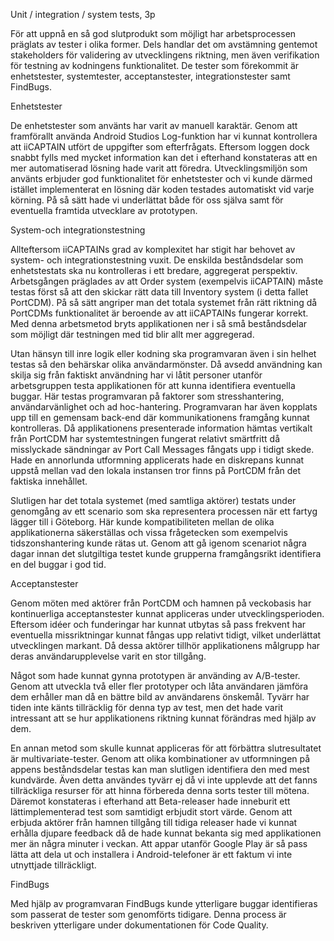 Unit / integration / system tests, 3p

För att uppnå en så god slutprodukt som möjligt har arbetsprocessen präglats av tester i olika former. Dels handlar det om avstämning gentemot stakeholders för validering av utvecklingens riktning, men även verifikation för testning av kodningens funktionalitet. De tester som förekommit är enhetstester, systemtester, acceptanstester, integrationstester samt FindBugs.


Enhetstester

De enhetstester som använts har varit av manuell karaktär. Genom att framförallt använda Android Studios Log-funktion har vi kunnat kontrollera att iiCAPTAIN utfört de uppgifter som efterfrågats. Eftersom loggen dock snabbt fylls med mycket information kan det i efterhand konstateras att en mer automatiserad lösning hade varit att föredra. Utvecklingsmiljön som använts erbjuder god funktionalitet för enhetstester och vi kunde därmed istället implementerat en lösning där koden testades automatiskt vid varje körning. På så sätt hade vi underlättat både för oss själva samt för eventuella framtida utvecklare av prototypen.


System-och integrationstestning

Allteftersom iiCAPTAINs grad av komplexitet har stigit har behovet av system- och integrationstestning vuxit. De enskilda beståndsdelar som enhetstestats ska nu kontrolleras i ett bredare, aggregerat perspektiv. Arbetsgången präglades av att Order system (exempelvis iiCAPTAIN) måste testas först så att den skickar rätt data till Inventory system (i detta fallet PortCDM). På så sätt angriper man det totala systemet från rätt riktning då PortCDMs funktionalitet är beroende av att iiCAPTAINs fungerar korrekt. Med denna arbetsmetod bryts applikationen ner i så små beståndsdelar som möjligt där testningen med tid blir allt mer aggregerad.  

Utan hänsyn till inre logik eller kodning ska programvaran även i sin helhet testas så den behärskar olika användarmönster. Då avsedd användning kan skilja sig från faktiskt användning har vi låtit personer utanför arbetsgruppen testa applikationen för att kunna identifiera eventuella buggar. Här testas programvaran på faktorer som stresshantering, användarvänlighet och ad hoc-hantering. Programvaran har även kopplats upp till en gemensam back-end där kommunikationens framgång kunnat kontrolleras. Då applikationens presenterade information hämtas vertikalt från PortCDM har systemtestningen fungerat relativt smärtfritt då misslyckade sändningar av Port Call Messages fångats upp i tidigt skede. Hade en annorlunda utformning applicerats hade en diskrepans kunnat uppstå mellan vad den lokala instansen tror finns på PortCDM från det faktiska innehållet. 

Slutligen har det totala systemet (med samtliga aktörer) testats under genomgång av ett scenario som ska representera processen när ett fartyg lägger till i Göteborg. Här kunde kompatibiliteten mellan de olika applikationerna säkerställas och vissa frågetecken som exempelvis tidszonshantering kunde rätas ut. Genom att gå igenom scenariot några dagar innan det slutgiltiga testet kunde grupperna framgångsrikt identifiera en del buggar i god tid. 


Acceptanstester

Genom möten med aktörer från PortCDM och hamnen på veckobasis har kontinuerliga acceptanstester kunnat appliceras under utvecklingsperioden. Eftersom idéer och funderingar har kunnat utbytas så pass frekvent har eventuella missriktningar kunnat fångas upp relativt tidigt, vilket underlättat utvecklingen markant. Då dessa aktörer tillhör applikationens målgrupp har deras användarupplevelse varit en stor tillgång. 

Något som hade kunnat gynna prototypen är använding av A/B-tester. Genom att utveckla två eller fler prototyper och låta användaren jämföra dem erhåller man då en bättre bild av användarens önskemål. Tyvärr har tiden inte känts tillräcklig för denna typ av test, men det hade varit intressant att se hur applikationens riktning kunnat förändras med hjälp av dem. 

En annan metod som skulle kunnat appliceras för att förbättra slutresultatet är multivariate-tester. Genom att olika kombinationer av utformningen på appens beståndsdelar testas kan man slutligen identifiera den med mest kundvärde. Även detta användes tyvärr ej då vi inte upplevde att det fanns tillräckliga resurser för att hinna förbereda denna sorts tester till mötena. Däremot konstateras i efterhand att Beta-releaser hade inneburit ett lättimplementerad test som samtidigt erbjudit stort värde. Genom att erbjuda aktörer från hamnen tillgång till tidiga releaser hade vi kunnat erhålla djupare feedback då de hade kunnat bekanta sig med applikationen mer än några minuter i veckan. Att appar utanför Google Play är så pass lätta att dela ut och installera i Android-telefoner är ett faktum vi inte utnyttjade tillräckligt.  


FindBugs

Med hjälp av programvaran FindBugs kunde ytterligare buggar identifieras som passerat de tester som genomförts tidigare. Denna process är beskriven ytterligare under dokumentationen för Code Quality.
